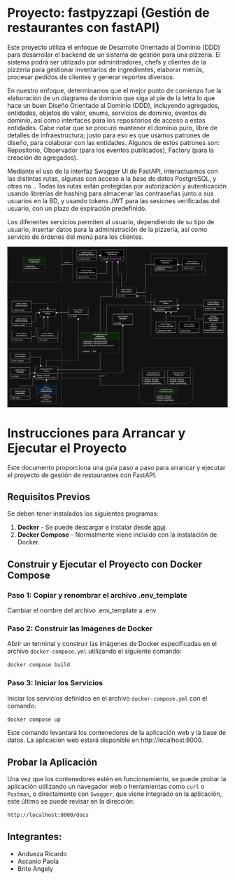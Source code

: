 # Proyecto: fastpyzzapi (Gestión de restaurantes con fastAPI)

Este proyecto utiliza el enfoque de Desarrollo Orientado al Dominio (DDD) para desarrollar el backend de un sistema de gestión para una pizzería. El sistema podrá ser utilizado por adminitradores, chefs y clientes de la pizzería para gestionar inventarios de ingredientes, elaborar menús, procesar pedidos de clientes y generar reportes diversos.

En nuestro enfoque, determinamos que el mejor punto de comienzo fue la elaboración de un diagrama de dominio que siga al pie de la letra lo que hace un buen Diseño Orientado al Dominio (DDD), incluyendo agregados, entidades, objetos de valor, enums, servicios de dominio, eventos de dominio, así como interfaces para los repositorios de acceso a estas entidades. Cabe notar que se procuró mantener el dominio puro, libre de detalles de infraestructura; justo para eso es que usamos patrones de diseño, para colaborar con las entidades. Algunos de estos patrones son: Repositorio, Observador (para los eventos publicados), Factory (para la creación de agregados).

Mediante el uso de la interfaz Swagger UI de FastAPI, interactuamos con las distintas rutas, algunas con acceso a la base de datos PostgreSQL, y otras no... Todas las rutas están protegidas por autorización y autenticación usando librerías de hashing para almacenar las contraseñas junto a sus usuarios en la BD, y usando tokens JWT para las sesiones verificadas del usuario, con un plazo de expiración predefinido.

Los diferentes servicios permiten al usuario, dependiendo de su tipo de usuario, insertar datos para la administración de la pizzería, así como servicio de órdenes del menú para los clientes.

![alt text](<Diagrama Dominio Python.drawio.png>)


# Instrucciones para Arrancar y Ejecutar el Proyecto

Este documento proporciona una guía paso a paso para arrancar y ejecutar el proyecto de gestión de restaurantes con FastAPI.

## Requisitos Previos

Se deben tener instalados los siguientes programas:

1. **Docker** - Se puede descargar e instalar desde [aquí](https://www.docker.com/get-started).
2. **Docker Compose** - Normalmente viene incluido con la instalación de Docker.

## Construir y Ejecutar el Proyecto con Docker Compose

### Paso 1: Copiar y renombrar el archivo .env_template
Cambiar el nombre del archivo .env_template a .env

### Paso 2: Construir las Imágenes de Docker
Abrir un terminal y construir las imágenes de Docker especificadas en el archivo `docker-compose.yml` utilizando el siguiente comando:
```bash
docker compose build
```
### Paso 3: Iniciar los Servicios
Iniciar los servicios definidos en el archivo `docker-compose.yml` con el comando:
```bash
docker compose up
```
Este comando levantará los contenedores de la aplicación web y la base de datos. La aplicación web estará disponible en http://localhost:8000.

## Probar la Aplicación
Una vez que los contenedores estén en funcionamiento, se puede probar la aplicación utilizando un navegador web o herramientas como `curl` o `Postman`, o directamente con `Swagger`, que viene integrado en la aplicación, este último se puede revisar en la dirección:
```bash
http://localhost:8000/docs
```

## Integrantes:
* Andueza Ricardo
* Ascanio Paola
* Brito Angely
